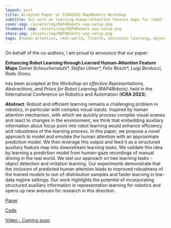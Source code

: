 ```yaml
---
layout: post
title: Accepted Paper at ICRA2023 Rap4Robots Workshop
subtitle: Our work on learning human-attention feature maps for robot learning has been accepted
cover-img: /assets/img/RAP4Robots-exp-setup.png
thumbnail-img: /assets/img/RAP4Robots-exp-setup.png
share-img: /assets/img/RAP4Robots-exp-setup.png
tags: [human-attention, real-world, f1tenth, imitation learning, object detection]
---
```


On behalf of the co-authors, I am proud to announce that our paper:

**Enhancing Robot Learning through Learned Human-Attention Feature Maps**
*Daniel Scheuchenstuhl\*, Stefan Ulmer\*, Felix Resch\*, Luigi Berducci, Radu Grosu.*

has been accepted at the 
*Workshop on effective Representations, Abstractions, and Priors for Robot Learning (RAP4Robots)*,
held in the International Conference on Robotics and Automation (**ICRA 2023**).

**Abstract**:
Robust and efficient learning remains a challenging
problem in robotics, in particular with complex visual inputs.
Inspired by human attention mechanism, with which we quickly
process complex visual scenes and react to changes in the
environment, we think that embedding auxiliary information
about focus point into robot learning would enhance efficiency
and robustness of the learning process. In this paper, we propose
a novel approach to model and emulate the human attention with
an approximate prediction model. We then leverage this output
and feed it as a structured auxiliary feature map into downstream
learning tasks. We validate this idea by learning a prediction
model from human-gaze recordings of manual driving in the
real world. We test our approach on two learning tasks - object
detection and imitation learning. Our experiments demonstrate
that the inclusion of predicted human attention leads to improved
robustness of the trained models to out-of-distribution samples
and faster learning in low-data regime settings. Our work
highlights the potential of incorporating structured auxiliary
information in representation learning for robotics and opens
up new avenues for research in this direction.


[Paper](https://arxiv.org/abs/2308.15327v1)

[Code](https://github.com/CPS-TUWien/learning_human_attention)

[Video - Coming soon]()

